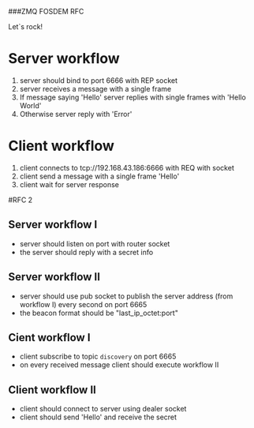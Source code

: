 ###ZMQ FOSDEM RFC

Let`s rock!

# Server workflow
1. server should bind to port 6666 with REP socket
2. server receives a message with a single frame
3. If message saying 'Hello' server replies with single frames with 'Hello World'
4. Otherwise server reply with 'Error'

# Client workflow
1. client connects to tcp://192.168.43.186:6666 with REQ with socket
2. client send a message with a single frame 'Hello'
3. client wait for server response


#RFC 2

## Server workflow I
* server should listen on port with router socket
* the server should reply with a secret info

## Server workflow II
* server should use pub socket to publish the server address (from workflow I) every second on port 6665
* the beacon format should be "last_ip_octet:port"


## Cient workflow I
* client subscribe to topic ```discovery``` on port 6665
* on every received message client should execute workflow II

## Client workflow II
* client should connect to server using dealer socket
* client should send 'Hello' and receive the secret
